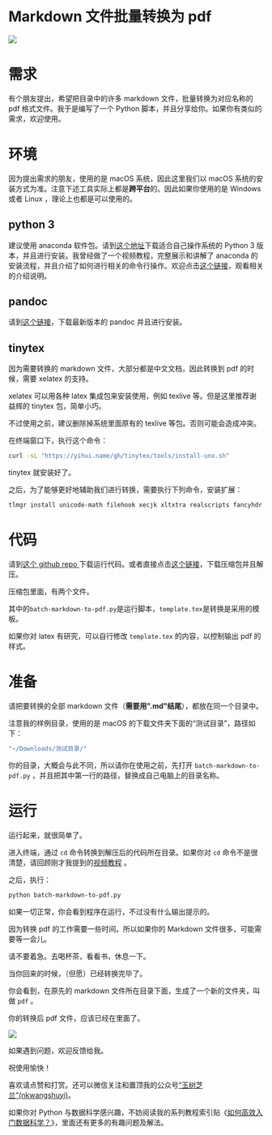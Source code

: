 # Markdown 文件批量转换为 pdf

![](http://oejqwrqkh.bkt.clouddn.com/2018-09-11-17-03-56-626323.jpeg)

# 需求

有个朋友提出，希望把目录中的许多 markdown 文件，批量转换为对应名称的 pdf 格式文件。我于是编写了一个 Python 脚本，并且分享给你。如果你有类似的需求，欢迎使用。

# 环境

因为提出需求的朋友，使用的是 macOS 系统，因此这里我们以 macOS 系统的安装方式为准。注意下述工具实际上都是**跨平台**的。因此如果你使用的是 Windows 或者 Linux ，理论上也都是可以使用的。

## python 3

建议使用 anaconda 软件包。请到[这个地址](https://www.anaconda.com/download/)下载适合自己操作系统的 Python 3 版本，并且进行安装。我曾经做了一个视频教程，完整展示和讲解了 anaconda 的安装流程，并且介绍了如何进行相关的命令行操作。欢迎点击[这个链接](https://www.jianshu.com/p/772740d57576)，观看相关的介绍说明。

## pandoc

请到[这个链接](https://github.com/jgm/pandoc/releases/tag/2.2.3.2)，下载最新版本的 pandoc 并且进行安装。

## tinytex

因为需要转换的 markdown 文件，大部分都是中文文档，因此转换到 pdf 的时候，需要 xelatex 的支持。

xelatex 可以用各种 latex 集成包来安装使用，例如 texlive 等。但是这里推荐谢益辉的 tinytex 包，简单小巧。

不过使用之前，建议删除掉系统里面原有的 texlive 等包。否则可能会造成冲突。

在终端窗口下，执行这个命令：

```bash
curl -sL "https://yihui.name/gh/tinytex/tools/install-unx.sh"
```

tinytex 就安装好了。

之后，为了能够更好地辅助我们进行转换，需要执行下列命令，安装扩展：

```bash
tlmgr install unicode-math filehook xecjk xltxtra realscripts fancyhdr lastpage ctex ms cjk ulem environ trimspaces zhnumber collection-fontsrecommended
```


# 代码

请到[这个 github repo ](https://github.com/wshuyi/demo-batch-markdown-to-pdf)下载运行代码。或者直接点击[这个链接](https://github.com/wshuyi/demo-batch-markdown-to-pdf/archive/master.zip)，下载压缩包并且解压。

压缩包里面，有两个文件。

其中的`batch-markdown-to-pdf.py`是运行脚本，`template.tex`是转换是采用的模板。

如果你对 latex 有研究，可以自行修改 `template.tex` 的内容，以控制输出 pdf 的样式。

# 准备

请把要转换的全部 markdown 文件（**需要用".md"结尾**），都放在同一个目录中。

注意我的样例目录，使用的是 macOS 的下载文件夹下面的“测试目录”，路径如下：

```bash
"~/Downloads/测试目录/"
```

你的目录，大概会与此不同，所以请你在使用之前，先打开 `batch-markdown-to-pdf.py` ，并且把其中第一行的路径，替换成自己电脑上的目录名称。

# 运行

运行起来，就很简单了。

进入终端，通过 `cd` 命令转换到解压后的代码所在目录。如果你对 `cd` 命令不是很清楚，请回顾刚才我提到的[视频教程](https://www.jianshu.com/p/772740d57576) 。

之后，执行：

```bash
python batch-markdown-to-pdf.py
```

如果一切正常，你会看到程序在运行，不过没有什么输出提示的。

因为转换 pdf 的工作需要一些时间。所以如果你的 Markdown 文件很多，可能需要等一会儿。

请不要着急。去喝杯茶，看看书，休息一下。

当你回来的时候，（但愿）已经转换完毕了。

你会看到，在原先的 markdown 文件所在目录下面，生成了一个新的文件夹，叫做 `pdf` 。

你的转换后 pdf 文件，应该已经在里面了。

![](http://oejqwrqkh.bkt.clouddn.com/2018-09-11-17-07-53-935163.jpeg)

如果遇到问题，欢迎反馈给我。

祝使用愉快！

喜欢请点赞和打赏。还可以微信关注和置顶我的公众号[“玉树芝兰”(nkwangshuyi)](http://oejqwrqkh.bkt.clouddn.com/2016-10-11-22-26-16.jpg)。

如果你对 Python 与数据科学感兴趣，不妨阅读我的系列教程索引贴《[如何高效入门数据科学？](https://www.jianshu.com/p/85f4624485b9)》，里面还有更多的有趣问题及解法。